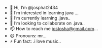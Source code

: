- 👋 Hi, I’m @josphat2434
- 👀 I’m interested in learning java ...
- 🌱 I’m currently learning .java..
- 💞️ I’m looking to collaborate on .java..
- 📫 How to reach me jostosha@gmail.com...
- 😄 Pronouns: mr...
- ⚡ Fun fact: .i love music..

<!---
josphat2434/josphat2434 is a ✨ special ✨ repository because its `README.md` (this file) appears on your GitHub profile.
You can click the Preview link to take a look at your changes.
--->
